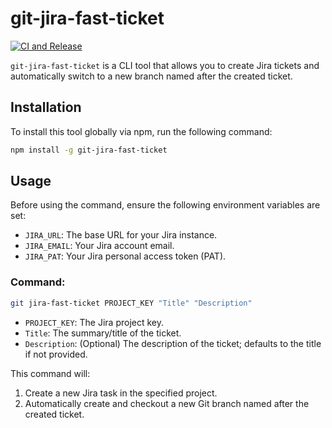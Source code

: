 # git-jira-fast-ticket

[![CI and Release](https://github.com/tiriana/git-jira-fast-ticket/actions/workflows/release.yml/badge.svg)](https://github.com/tiriana/git-jira-fast-ticket/actions/workflows/release.yml)

`git-jira-fast-ticket` is a CLI tool that allows you to create Jira tickets and automatically switch to a new branch
named after the created ticket.

## Installation

To install this tool globally via npm, run the following command:

```bash
npm install -g git-jira-fast-ticket
```

## Usage

Before using the command, ensure the following environment variables are set:

- `JIRA_URL`: The base URL for your Jira instance.
- `JIRA_EMAIL`: Your Jira account email.
- `JIRA_PAT`: Your Jira personal access token (PAT).

### Command:

```bash
git jira-fast-ticket PROJECT_KEY "Title" "Description"
```

- `PROJECT_KEY`: The Jira project key.
- `Title`: The summary/title of the ticket.
- `Description`: (Optional) The description of the ticket; defaults to the title if not provided.

This command will:

1. Create a new Jira task in the specified project.
2. Automatically create and checkout a new Git branch named after the created ticket.
